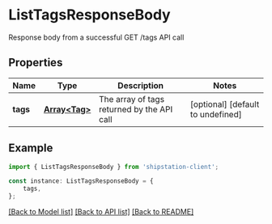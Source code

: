 # ListTagsResponseBody

Response body from a successful GET /tags API call

## Properties

Name | Type | Description | Notes
------------ | ------------- | ------------- | -------------
**tags** | [**Array&lt;Tag&gt;**](Tag.md) | The array of tags returned by the API call | [optional] [default to undefined]

## Example

```typescript
import { ListTagsResponseBody } from 'shipstation-client';

const instance: ListTagsResponseBody = {
    tags,
};
```

[[Back to Model list]](../README.md#documentation-for-models) [[Back to API list]](../README.md#documentation-for-api-endpoints) [[Back to README]](../README.md)
